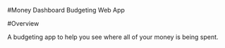 #Money Dashboard Budgeting Web App

#Overview

A budgeting app to help you see where all of your money is being spent.
